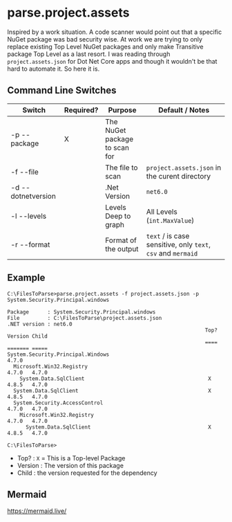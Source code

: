 # parse.project.assets
Inspired by a work situation. 
A code scanner would point out that a specific NuGet package was bad security wise. 
At work we are trying to only replace existing Top Level NuGet packages and only make Transitive package Top Level as a last resort.
I was reading through `project.assets.json` for Dot Net Core apps and though it wouldn't be that hard to automate it.
So here it is.

## Command Line Switches

| Switch              | Required? | Purpose                        | Default / Notes
|---------------------|-----------|--------------------------------|-
| -p  --package       |  X        | The NuGet package to scan for  | 
| -f  --file          |           | The file to scan               | `project.assets.json` in the curent directory
| -d  --dotnetversion |           | .Net Version                   | `net6.0`
| -l  --levels        |           | Levels Deep to graph           | All Levels (`int.MaxValue`)
| -r  --format        |           | Format of the output           | `text` / is case sensitive, only `text`, `csv` and `mermaid`

## Example

```shell
C:\FilesToParse>parse.project.assets -f project.assets.json -p System.Security.Principal.windows

Package      : System.Security.Principal.windows
File         : C:\FilesToParse\project.assets.json
.NET version : net6.0
                                                                Top?    Version Child
                                                                ====    ======= =====
System.Security.Principal.Windows                                       4.7.0
  Microsoft.Win32.Registry                                              4.7.0   4.7.0
    System.Data.SqlClient                                        X      4.8.5   4.7.0
  System.Data.SqlClient                                          X      4.8.5   4.7.0
  System.Security.AccessControl                                         4.7.0   4.7.0
    Microsoft.Win32.Registry                                            4.7.0   4.7.0
      System.Data.SqlClient                                      X      4.8.5   4.7.0

C:\FilesToParse>
```

- Top? : `X` = This is a Top-level Package 
- Version : The version of this package
- Child : the version requested for the dependency  

## Mermaid

https://mermaid.live/